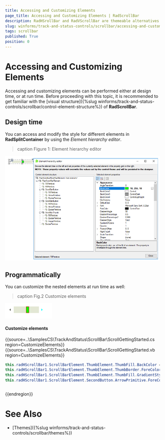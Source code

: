 ```yaml
---
title: Accessing and Customizing Elements
page_title: Accessing and Customizing Elements | RadScrollBar
description: RadHSrollBar and RadVScrollBar are themeable alternatives to the standard Windows Forms scroll bar controls.
slug: winforms/track-and-status-controls/scrollbar/accessing-and-customizing-elements
tags: scrollbar
published: True
position: 0 
---
```


# Accessing and Customizing Elements
 
Accessing and customizing elements can be performed either at design time, or at run time. Before proceeding with this topic, it is recommended to get familiar with the [visual structure]({%slug winforms/track-and-status-controls/scrollbar/control-element-structure%}) of **RadScrollBar**.
      
## Design time

You can access and modify the style for different elements in **RadSplitContainer** by using the *Element hierarchy editor*.

>caption Figure 1: Element hierarchy editor

![track-and-status-controls-scrollbar-accessing-and-customizing-elements 001](images/track-and-status-controls-scrollbar-accessing-and-customizing-elements001.png)

## Programmatically

You can customize the nested elements at run time as well:

>caption Fig.2 Customize elements

![track-and-status-controls-scrollbar-accessing-and-customizing-elements 002](images/track-and-status-controls-scrollbar-accessing-and-customizing-elements002.png)

#### Customize elements 

{{source=..\SamplesCS\TrackAndStatus\ScrollBar\ScrollGettingStarted.cs region=CustomizeElements}} 
{{source=..\SamplesCS\TrackAndStatus\ScrollBar\ScrollGettingStarted.vb region=CustomizeElements}} 

````C#
this.radHScrollBar1.ScrollBarElement.ThumbElement.ThumbFill.BackColor = Color.Lime;
this.radHScrollBar1.ScrollBarElement.ThumbElement.ThumbBorder.ForeColor = Color.Red;
this.radHScrollBar1.ScrollBarElement.ThumbElement.ThumbFill.GradientStyle = GradientStyles.Solid;
this.radHScrollBar1.ScrollBarElement.SecondButton.ArrowPrimitive.ForeColor = Color.Aqua;

````
````VB.NET
````

{{endregion}}  

# See Also

* [Themes]({%slug winforms/track-and-status-controls/scrollbar/themes%})	